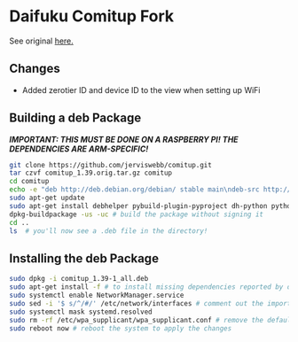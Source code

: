 # Daifuku Comitup Fork

See original [here.](http://github.com/davesteele/comitup)

## Changes

- Added zerotier ID and device ID to the view when setting up WiFi

## Building a deb Package

**_IMPORTANT: THIS MUST BE DONE ON A RASPBERRY PI! THE DEPENDENCIES ARE ARM-SPECIFIC!_**

```bash
git clone https://github.com/jerviswebb/comitup.git
tar czvf comitup_1.39.orig.tar.gz comitup
cd comitup
echo -e "deb http://deb.debian.org/debian/ stable main\ndeb-src http://deb.debian.org/debian/ stable main" | sudo tee -a /etc/apt/sources.list
sudo apt-get update
sudo apt-get install debhelper pybuild-plugin-pyproject dh-python python3-setuptools python3-pytest python3-pytest-runner python3-mock python3-cachetools pandoc python3-flask
dpkg-buildpackage -us -uc # build the package without signing it
cd ..
ls  # you'll now see a .deb file in the directory!
```

## Installing the deb Package

```bash
sudo dpkg -i comitup_1.39-1_all.deb
sudo apt-get install -f # to install missing dependencies reported by dpkg
sudo systemctl enable NetworkManager.service
sudo sed -i '$ s/^/#/' /etc/network/interfaces # comment out the import line in /etc/network/interfaces to allow NetworkManager to manage the interfaces
sudo systemctl mask systemd.resolved
sudo rm -rf /etc/wpa_supplicant/wpa_supplicant.conf # remove the default wpa_supplicant configuration so that NetworkManager can manage the WiFi
sudo reboot now # reboot the system to apply the changes
```
